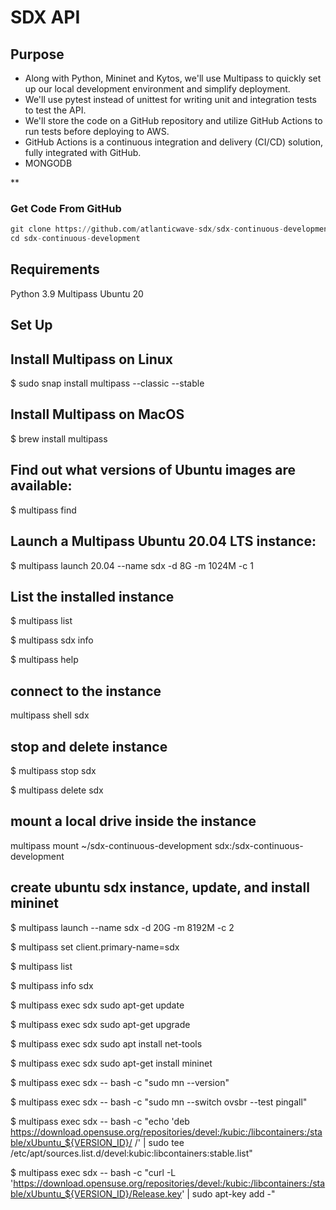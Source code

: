 # SDX API

## Purpose

* Along with Python, Mininet and Kytos, we'll use Multipass to quickly set up our local development environment and simplify deployment. 
* We'll use pytest instead of unittest for writing unit and integration tests to test the API. 
* We'll store the code on a GitHub repository and utilize GitHub Actions to run tests before deploying to AWS.
* GitHub Actions is a continuous integration and delivery (CI/CD) solution, fully integrated with GitHub. 
* MONGODB

** 

### Get Code From GitHub

```python 
git clone https://github.com/atlanticwave-sdx/sdx-continuous-development.git
cd sdx-continuous-development
```

## Requirements

Python 3.9
Multipass Ubuntu 20

## Set Up

## Install Multipass on Linux

$ sudo snap install multipass --classic --stable

## Install Multipass on MacOS

$ brew install multipass

## Find out what versions of Ubuntu images are available:

$ multipass find

## Launch a Multipass Ubuntu 20.04 LTS instance:

$ multipass launch 20.04 --name sdx -d 8G -m 1024M -c 1

## List the installed instance

$ multipass list

$ multipass sdx info

$ multipass help

## connect to the instance

multipass shell sdx

## stop and delete instance

$ multipass stop sdx

$ multipass delete sdx

## mount a local drive inside the instance

multipass mount ~/sdx-continuous-development sdx:/sdx-continuous-development

## create ubuntu sdx instance, update, and install mininet

$ multipass launch --name sdx -d 20G -m 8192M -c 2

$ multipass set client.primary-name=sdx

$ multipass list

$ multipass info sdx

$ multipass exec sdx sudo apt-get update

$ multipass exec sdx sudo apt-get upgrade

$ multipass exec sdx sudo apt install net-tools

$ multipass exec sdx sudo apt-get install mininet

$ multipass exec sdx -- bash -c "sudo mn --version"

$ multipass exec sdx -- bash -c "sudo mn --switch ovsbr --test pingall"

$ multipass exec sdx -- bash -c "echo 'deb https://download.opensuse.org/repositories/devel:/kubic:/libcontainers:/stable/xUbuntu_${VERSION_ID}/ /' | sudo tee /etc/apt/sources.list.d/devel:kubic:libcontainers:stable.list"

$ multipass exec sdx -- bash -c "curl -L 'https://download.opensuse.org/repositories/devel:/kubic:/libcontainers:/stable/xUbuntu_${VERSION_ID}/Release.key' | sudo apt-key add -"
